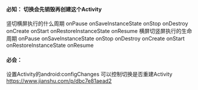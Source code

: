 ####  必知： 切换会先销毁再创建这个Activity
  竖切横屏执行的什么周期
   onPause
   onSaveInstanceState
   onStop 
   onDestroy
   onCreate
   onStart
   onRestoreInstanceState
   onResume
   横屏切竖屏执行的生命周期
   onPause
   onSaveInstanceState
   onStop
   onDestroy
   onCreate
   onStart
   onRestoreInstanceState
   onResume
####  必会：
设置Activity的android:configChanges 可以控制切换是否重建Activity
https://www.jianshu.com/p/dbc7e81aead2

